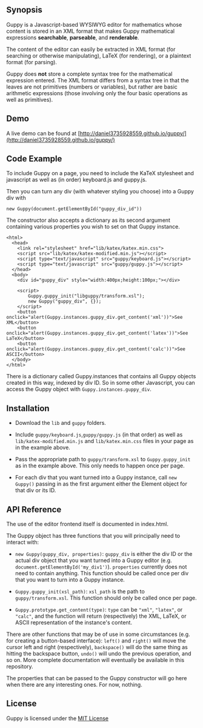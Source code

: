 ## Synopsis

Guppy is a Javascript-based WYSIWYG editor for mathematics whose
content is stored in an XML format that makes Guppy mathematical
expressions **searchable**, **parseable**, and **renderable**.

The content of the editor can easily be extracted in XML format (for
searching or otherwise manipulating), LaTeX (for rendering), or a
plaintext format (for parsing).

Guppy does **not** store a complete syntax tree for the mathematical
expression entered.  The XML format differs from a syntax tree in that
the leaves are not primitives (numbers or variables), but rather are
basic arithmetic expressions (those involving only the four basic
operations as well as primitives).

## Demo

A live demo can be found at 
[http://daniel3735928559.github.io/guppy/](http://daniel3735928559.github.io/guppy/)

## Code Example

To include Guppy on a page, you need to include the KaTeX stylesheet
and javascript as well as (in order) keyboard.js and guppy.js.

Then you can turn any div (with whatever styling you choose) into a
Guppy div with

```
new Guppy(document.getElementById("guppy_div_id"))
```

The constructor also accepts a dictionary as its second argument
containing various properties you wish to set on that Guppy instance.

```
<html>
  <head>
    <link rel="stylesheet" href="lib/katex/katex.min.css">
    <script src="lib/katex/katex-modified.min.js"></script>
    <script type="text/javascript" src="guppy/keyboard.js"></script>
    <script type="text/javascript" src="guppy/guppy.js"></script>
  </head>
  <body>
    <div id="guppy_div" style="width:400px;height:100px;"></div>
    
    <script>
        Guppy.guppy_init("libguppy/transform.xsl");
        new Guppy("guppy_div", {});
    </script>
    <button onclick="alert(Guppy.instances.guppy_div.get_content('xml'))">See XML</button>
    <button onclick="alert(Guppy.instances.guppy_div.get_content('latex'))">See LaTeX</button>
    <button onclick="alert(Guppy.instances.guppy_div.get_content('calc'))">See ASCII</button>
  </body>
</html>
```

There is a dictionary called Guppy.instances that contains all Guppy
objects created in this way, indexed by div ID.  So in some other
Javascript, you can access the Guppy object with
`Guppy.instances.guppy_div`.

## Installation

* Download the `lib` and `guppy` folders.

* Include `guppy/keyboard.js`,`guppy/guppy.js` (in that order) as well
  as `lib/katex-modified.min.js` and `lib/katex.min.css` files in your
  page as in the example above.

* Pass the appropriate path to `guppy/transform.xsl` to `Guppy.guppy_init`
  as in the example above.  This only needs to happen once per page.

* For each div that you want turned into a Guppy instance, call `new
  Guppy()` passing in as the first argument either the Element object
  for that div or its ID.

## API Reference

The use of the editor frontend itself is documented in index.html.  

The Guppy object has three functions that you will principally need to
interact with:

* `new Guppy(guppy_div, properties)`: `guppy_div` is either the div ID
  or the actual div object that you want turned into a Guppy editor
  (e.g. `document.getElementById('my_div1')`).  `properties` currently
  does not need to contain anything.  This function should be called
  once per div that you want to turn into a Guppy instance.

* `Guppy.guppy_init(xsl_path)`: `xsl_path` is the path to
  `guppy/transform.xsl`.  This function should only be called once per
  page.

* `Guppy.prototype.get_content(type)`: `type` can be `"xml"`, `"latex"`,
  or `"calc"`, and the function will return (respectively) the XML,
  LaTeX, or ASCII representation of the instance's content.

There are other functions that may be of use in some circumstances
(e.g. for creating a button-based interface): `left()` and `right()`
will move the cursor left and right (respectively), `backspace()` will
do the same thing as hitting the backspace button, `undo()` will undo
the previous operation, and so on.  More complete documentation will
eventually be available in this repository.

The properties that can be passed to the Guppy constructor will go
here when there are any interesting ones.  For now, nothing.

## License

Guppy is licensed under the [MIT License](http://opensource.org/licenses/MIT)
